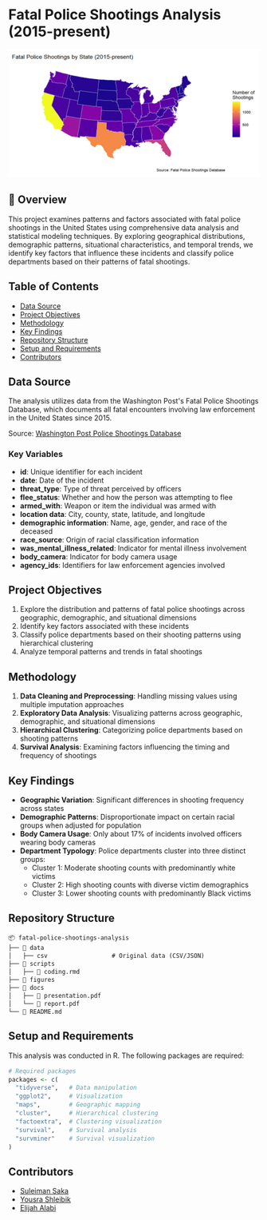 # Fatal Police Shootings Analysis (2015-present)

![Heatmap of Shootings by State](figures/heatmap.png)  

## 📌 Overview
This project examines patterns and factors associated with fatal police shootings in the United States using comprehensive data analysis and statistical modeling techniques. By exploring geographical distributions, demographic patterns, situational characteristics, and temporal trends, we identify key factors that influence these incidents and classify police departments based on their patterns of fatal shootings.


## Table of Contents
- [Data Source](#data-source)
- [Project Objectives](#project-objectives)
- [Methodology](#methodology)
- [Key Findings](#key-findings)
- [Repository Structure](#repository-structure)
- [Setup and Requirements](#setup-and-requirements)
- [Contributors](#contributors)

## Data Source
The analysis utilizes data from the Washington Post's Fatal Police Shootings Database, which documents all fatal encounters involving law enforcement in the United States since 2015.

Source: [Washington Post Police Shootings Database](https://github.com/washingtonpost/data-police-shootings/blob/master/v2/README.md)

### Key Variables
- **id**: Unique identifier for each incident
- **date**: Date of the incident
- **threat_type**: Type of threat perceived by officers
- **flee_status**: Whether and how the person was attempting to flee
- **armed_with**: Weapon or item the individual was armed with
- **location data**: City, county, state, latitude, and longitude
- **demographic information**: Name, age, gender, and race of the deceased
- **race_source**: Origin of racial classification information
- **was_mental_illness_related**: Indicator for mental illness involvement
- **body_camera**: Indicator for body camera usage
- **agency_ids**: Identifiers for law enforcement agencies involved

## Project Objectives
1. Explore the distribution and patterns of fatal police shootings across geographic, demographic, and situational dimensions
2. Identify key factors associated with these incidents
3. Classify police departments based on their shooting patterns using hierarchical clustering
4. Analyze temporal patterns and trends in fatal shootings

## Methodology
1. **Data Cleaning and Preprocessing**: Handling missing values using multiple imputation approaches
2. **Exploratory Data Analysis**: Visualizing patterns across geographic, demographic, and situational dimensions
3. **Hierarchical Clustering**: Categorizing police departments based on shooting patterns
4. **Survival Analysis**: Examining factors influencing the timing and frequency of shootings

## Key Findings
- **Geographic Variation**: Significant differences in shooting frequency across states
- **Demographic Patterns**: Disproportionate impact on certain racial groups when adjusted for population
- **Body Camera Usage**: Only about 17% of incidents involved officers wearing body cameras
- **Department Typology**: Police departments cluster into three distinct groups:
  - Cluster 1: Moderate shooting counts with predominantly white victims
  - Cluster 2: High shooting counts with diverse victim demographics
  - Cluster 3: Lower shooting counts with predominantly Black victims

## Repository Structure
```plaintext
📦 fatal-police-shootings-analysis
├── 📂 data
│   ├── csv                  # Original data (CSV/JSON)
├── 📂 scripts
│   ├── 📄 coding.rmd
├── 📂 figures 
├── 📂 docs
│   ├── 📄 presentation.pdf
│   └── 📄 report.pdf
└── 📄 README.md
```

## Setup and Requirements
This analysis was conducted in R. The following packages are required:

```r
# Required packages
packages <- c(
  "tidyverse",   # Data manipulation
  "ggplot2",     # Visualization
  "maps",        # Geographic mapping
  "cluster",     # Hierarchical clustering
  "factoextra",  # Clustering visualization
  "survival",    # Survival analysis
  "survminer"    # Survival visualization
)

```

## Contributors
- [Suleiman Saka](https://github.com/sakasuleiman)
- [Yousra Shleibik](https://github.com/YousraShleibik)
- [Elijah Alabi](https://github.com/elijahoalabi)
